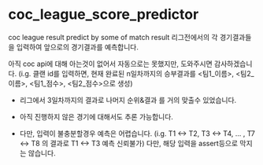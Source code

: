 # coc_league_score_predictor
coc league result predict by some of match result
리그전에서의 각 경기결과들을 입력하여 앞으로의 경기결과를 예측합니다.

아직 coc api에 대해 아는것이 없어서 자동으로는 못했지만, 도와주시면 감사하겠습니다.
(i.g. 클랜 id를 입력하면, 현재 완료된 n일차까지의 승부결과를 <팀1_이름>, <팀2_이름>, <팀1_점수>, <팀2_점수>으로 생성)

 - 리그에서 3일차까지의 결과로 나머지 순위&결과 를 거의 맞출수 있었습니다.

 - 아직 진행하지 않은 경기에 대해서도 추론 가능합니다.

 - 다만, 입력이 불충분할경우 예측은 어렵습니다.
      (i.g. T1 <-> T2, T3 <-> T4, ... , T7 <-> T8 의 결과로 T1 <-> T3 예측 신뢰불가)
      다만, 해당 입력을 assert등으로 막지는 않습니다. 
